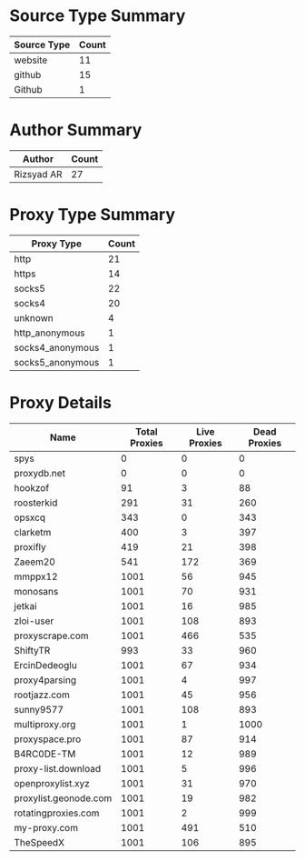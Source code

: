 # Source Type Summary

| Source Type | Count |
|-------------|-------|
| website | 11 |
| github | 15 |
| Github | 1 |


# Author Summary

| Author | Count |
|--------|-------|
| Rizsyad AR | 27 |


# Proxy Type Summary

| Proxy Type | Count |
|------------|-------|
| http | 21 |
| https | 14 |
| socks5 | 22 |
| socks4 | 20 |
| unknown | 4 |
| http_anonymous | 1 |
| socks4_anonymous | 1 |
| socks5_anonymous | 1 |


# Proxy Details

| Name | Total Proxies | Live Proxies | Dead Proxies |
|------|---------------|--------------|---------------|
| spys | 0 | 0 | 0 |
| proxydb.net | 0 | 0 | 0 |
| hookzof | 91 | 3 | 88 |
| roosterkid | 291 | 31 | 260 |
| opsxcq | 343 | 0 | 343 |
| clarketm | 400 | 3 | 397 |
| proxifly | 419 | 21 | 398 |
| Zaeem20 | 541 | 172 | 369 |
| mmppx12 | 1001 | 56 | 945 |
| monosans | 1001 | 70 | 931 |
| jetkai | 1001 | 16 | 985 |
| zloi-user | 1001 | 108 | 893 |
| proxyscrape.com | 1001 | 466 | 535 |
| ShiftyTR | 993 | 33 | 960 |
| ErcinDedeoglu | 1001 | 67 | 934 |
| proxy4parsing | 1001 | 4 | 997 |
| rootjazz.com | 1001 | 45 | 956 |
| sunny9577 | 1001 | 108 | 893 |
| multiproxy.org | 1001 | 1 | 1000 |
| proxyspace.pro | 1001 | 87 | 914 |
| B4RC0DE-TM | 1001 | 12 | 989 |
| proxy-list.download | 1001 | 5 | 996 |
| openproxylist.xyz | 1001 | 31 | 970 |
| proxylist.geonode.com | 1001 | 19 | 982 |
| rotatingproxies.com | 1001 | 2 | 999 |
| my-proxy.com | 1001 | 491 | 510 |
| TheSpeedX | 1001 | 106 | 895 |

